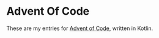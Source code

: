 # Advent Of Code
These are my entries for [Advent of Code](https://adventofcode.com), written in Kotlin. 
